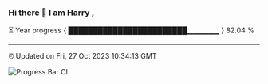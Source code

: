 ### Hi there 👋 I am Harry , 

⏳ Year progress { ████████████████████████▁▁▁▁▁▁ } 82.04 %

---

⏰ Updated on Fri, 27 Oct 2023 10:34:13 GMT

![Progress Bar CI](https://github.com/duykhang68/duykhang68/workflows/Progress%20Bar%20CI/badge.svg)
